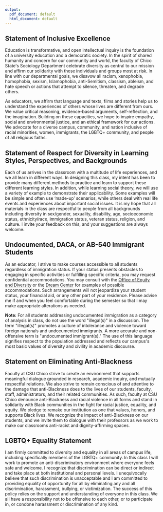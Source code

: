 ```yaml
---
output:
  pdf_document: default
  html_document: default
---
```


## Statement of Inclusive Excellence
Education is transformative, and open intellectual inquiry is the foundation of a university education and a democratic society. In the spirit of shared humanity and concern for our community and world, the faculty of Chico State's Sociology Department celebrate diversity as central to our mission and affirm our solidarity with those individuals and groups most at risk. In line with our departmental goals, we disavow all racism, xenophobia, homophobia, sexism, Islamophobia, anti-Semitism, classism, ableism, and hate speech or actions that attempt to silence, threaten, and degrade others.

As educators, we affirm that language and texts, films and stories help us to understand the experiences of others whose lives are different from ours. We value critical reasoning, evidence-based arguments, self-reflection, and the imagination. Building on these capacities, we hope to inspire empathy, social and environmental justice, and an ethical framework for our actions. We advocate for a diverse campus, community, and nation inclusive of racial minorities, women, immigrants, the LGBTQ+ community, and people of all religious faiths.

## Statement of Respect for Diversity in Learning Styles, Perspectives, and Backgrounds
Each of us arrives in the classroom with a multitude of life experiences, and we all learn in different ways. In designing this class, my intent has been to provide many different methods to practice and learn to support these different learning styles. In addition, while learning social theory, we will use a variety of example to demonstrate their applicability. Some examples will be simple and often use ‘made-up’ scenarios, while others deal with real life events and experiences about important social issues. It is my hope that all materials in the class are respectful to people from all backgrounds including diversity in sex/gender, sexuality, disability, age, socioeconomic status, ethnicity/race, immigration status, veteran status, religion, and culture. I invite your feedback on this, and your suggestions are always welcome.

## Undocumented, DACA, or AB-540 Immigrant Students
As an educator, I strive to make courses accessible to all students regardless of immigration status. If your status presents obstacles to engaging in specific activities or fulfilling specific criteria, you may request confidential accommodations. You may consult with the [Office of Equity and Diversity](https://www.csuchico.edu/diversity/) or the [Dream Center](https://www.csuchico.edu/dreamcenter/) for examples of possible accommodations. Such arrangements will not jeopardize your student status, your financial aid, or any other part of your residence. Please advise me if and when you feel comfortable during the semester so that I may make appropriate alterations as needed.

**Note:** For all students addressing undocumented immigration as a category of analysis in class, do not use the word "illegal(s)" in a discussion. The term "illegal(s)" promotes a culture of intolerance and violence toward foreign nationals and undocumented immigrants. A more accurate and non-offensive term is "undocumented immigrant(s)." The use of this language signifies respect to the population addressed and reflects our campus's most basic values of diversity and civility in academic discourse.

## Statement on Eliminating Anti-Blackness
Faculty at CSU Chico strive to create an environment that supports meaningful dialogue grounded in research, academic inquiry, and mutually respectful relations.  We also strive to remain conscious of and attentive to the damage that anti-Blackness does to the lives of our students, faculty, staff, administrators, and their related communities. As such, faculty at CSU Chico denounce anti-Blackness and racial violence in all forms and stand in solidarity with Black communities in the fight for racial justice, equality, and equity. We pledge to remake our institution as one that values, honors, and supports Black lives. We recognize the impact of anti-Blackness on our students, and we invite them to dialogue with their professors as we work to make our classrooms anti-racist and dignity-affirming spaces. 

## LGBTQ+ Equality Statement
I am firmly committed to diversity and equality in all areas of campus life, including specifically members of the LGBTQ+ community. In this class I will work to promote an anti-discriminatory environment where everyone feels safe and welcome. I recognize that discrimination can be direct or indirect and take place at both institutional and personal levels. I unequivocally believe that such discrimination is unacceptable and I am committed to providing equality of opportunity for all by eliminating any and all discrimination, harassment, bullying, or victimization. The success of this policy relies on the support and understanding of everyone in this class. We all have a responsibility not to be offensive to each other, or to participate in, or condone harassment or discrimination of any kind.
